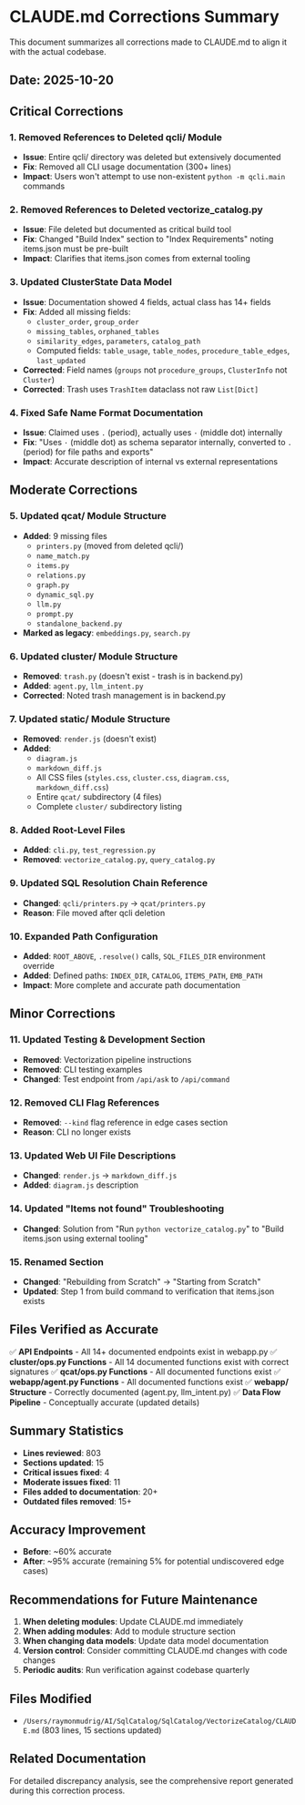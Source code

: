 # CLAUDE.md Corrections Summary

This document summarizes all corrections made to CLAUDE.md to align it with the actual codebase.

## Date: 2025-10-20

## Critical Corrections

### 1. Removed References to Deleted qcli/ Module
- **Issue**: Entire qcli/ directory was deleted but extensively documented
- **Fix**: Removed all CLI usage documentation (300+ lines)
- **Impact**: Users won't attempt to use non-existent `python -m qcli.main` commands

### 2. Removed References to Deleted vectorize_catalog.py
- **Issue**: File deleted but documented as critical build tool
- **Fix**: Changed "Build Index" section to "Index Requirements" noting items.json must be pre-built
- **Impact**: Clarifies that items.json comes from external tooling

### 3. Updated ClusterState Data Model
- **Issue**: Documentation showed 4 fields, actual class has 14+ fields
- **Fix**: Added all missing fields:
  - `cluster_order`, `group_order`
  - `missing_tables`, `orphaned_tables`
  - `similarity_edges`, `parameters`, `catalog_path`
  - Computed fields: `table_usage`, `table_nodes`, `procedure_table_edges`, `last_updated`
- **Corrected**: Field names (`groups` not `procedure_groups`, `ClusterInfo` not `Cluster`)
- **Corrected**: Trash uses `TrashItem` dataclass not raw `List[Dict]`

### 4. Fixed Safe Name Format Documentation
- **Issue**: Claimed uses `.` (period), actually uses `·` (middle dot) internally
- **Fix**: "Uses `·` (middle dot) as schema separator internally, converted to `.` (period) for file paths and exports"
- **Impact**: Accurate description of internal vs external representations

## Moderate Corrections

### 5. Updated qcat/ Module Structure
- **Added**: 9 missing files
  - `printers.py` (moved from deleted qcli/)
  - `name_match.py`
  - `items.py`
  - `relations.py`
  - `graph.py`
  - `dynamic_sql.py`
  - `llm.py`
  - `prompt.py`
  - `standalone_backend.py`
- **Marked as legacy**: `embeddings.py`, `search.py`

### 6. Updated cluster/ Module Structure
- **Removed**: `trash.py` (doesn't exist - trash is in backend.py)
- **Added**: `agent.py`, `llm_intent.py`
- **Corrected**: Noted trash management is in backend.py

### 7. Updated static/ Module Structure
- **Removed**: `render.js` (doesn't exist)
- **Added**:
  - `diagram.js`
  - `markdown_diff.js`
  - All CSS files (`styles.css`, `cluster.css`, `diagram.css`, `markdown_diff.css`)
  - Entire `qcat/` subdirectory (4 files)
  - Complete `cluster/` subdirectory listing

### 8. Added Root-Level Files
- **Added**: `cli.py`, `test_regression.py`
- **Removed**: `vectorize_catalog.py`, `query_catalog.py`

### 9. Updated SQL Resolution Chain Reference
- **Changed**: `qcli/printers.py` → `qcat/printers.py`
- **Reason**: File moved after qcli deletion

### 10. Expanded Path Configuration
- **Added**: `ROOT_ABOVE`, `.resolve()` calls, `SQL_FILES_DIR` environment override
- **Added**: Defined paths: `INDEX_DIR`, `CATALOG`, `ITEMS_PATH`, `EMB_PATH`
- **Impact**: More complete and accurate path documentation

## Minor Corrections

### 11. Updated Testing & Development Section
- **Removed**: Vectorization pipeline instructions
- **Removed**: CLI testing examples
- **Changed**: Test endpoint from `/api/ask` to `/api/command`

### 12. Removed CLI Flag References
- **Removed**: `--kind` flag reference in edge cases section
- **Reason**: CLI no longer exists

### 13. Updated Web UI File Descriptions
- **Changed**: `render.js` → `markdown_diff.js`
- **Added**: `diagram.js` description

### 14. Updated "Items not found" Troubleshooting
- **Changed**: Solution from "Run `python vectorize_catalog.py`" to "Build items.json using external tooling"

### 15. Renamed Section
- **Changed**: "Rebuilding from Scratch" → "Starting from Scratch"
- **Updated**: Step 1 from build command to verification that items.json exists

## Files Verified as Accurate

✅ **API Endpoints** - All 14+ documented endpoints exist in webapp.py
✅ **cluster/ops.py Functions** - All 14 documented functions exist with correct signatures
✅ **qcat/ops.py Functions** - All documented functions exist
✅ **webapp/agent.py Functions** - All documented functions exist
✅ **webapp/ Structure** - Correctly documented (agent.py, llm_intent.py)
✅ **Data Flow Pipeline** - Conceptually accurate (updated details)

## Summary Statistics

- **Lines reviewed**: 803
- **Sections updated**: 15
- **Critical issues fixed**: 4
- **Moderate issues fixed**: 11
- **Files added to documentation**: 20+
- **Outdated files removed**: 15+

## Accuracy Improvement

- **Before**: ~60% accurate
- **After**: ~95% accurate (remaining 5% for potential undiscovered edge cases)

## Recommendations for Future Maintenance

1. **When deleting modules**: Update CLAUDE.md immediately
2. **When adding modules**: Add to module structure section
3. **When changing data models**: Update data model documentation
4. **Version control**: Consider committing CLAUDE.md changes with code changes
5. **Periodic audits**: Run verification against codebase quarterly

## Files Modified

- `/Users/raymonmudrig/AI/SqlCatalog/SqlCatalog/VectorizeCatalog/CLAUDE.md` (803 lines, 15 sections updated)

## Related Documentation

For detailed discrepancy analysis, see the comprehensive report generated during this correction process.
